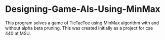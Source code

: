 # Designing-Game-AIs-Using-MinMax

This program solves a game of TicTacToe using MinMax algorithm with and without alpha beta pruning.
This was created initially as a project for cse 440 at MSU.
